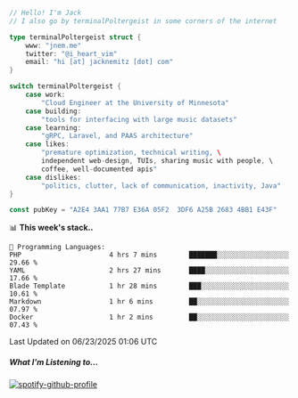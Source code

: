 ```go
// Hello! I'm Jack
// I also go by terminalPoltergeist in some corners of the internet

type terminalPoltergeist struct {
    www: "jnem.me"
    twitter: "@i_heart_vim"
    email: "hi [at] jacknemitz [dot] com"
}

switch terminalPoltergeist {
    case work:
        "Cloud Engineer at the University of Minnesota"
    case building:
        "tools for interfacing with large music datasets"
    case learning:
        "gRPC, Laravel, and PAAS architecture"
    case likes:
        "premature optimization, technical writing, \
        independent web-design, TUIs, sharing music with people, \
        coffee, well-documented apis"
    case dislikes:
        "politics, clutter, lack of communication, inactivity, Java"
}

const pubKey = "A2E4 3AA1 77B7 E36A 05F2  3DF6 A25B 2683 4BB1 E43F"
```

<!--START_SECTION:waka-->
📊 **This week's stack..** 

```text
💬 Programming Languages: 
PHP                      4 hrs 7 mins        ███████░░░░░░░░░░░░░░░░░░   29.66 % 
YAML                     2 hrs 27 mins       ████░░░░░░░░░░░░░░░░░░░░░   17.66 % 
Blade Template           1 hr 28 mins        ███░░░░░░░░░░░░░░░░░░░░░░   10.61 % 
Markdown                 1 hr 6 mins         ██░░░░░░░░░░░░░░░░░░░░░░░   07.97 % 
Docker                   1 hr 2 mins         ██░░░░░░░░░░░░░░░░░░░░░░░   07.43 % 
```


 Last Updated on 06/23/2025 01:06 UTC
<!--END_SECTION:waka-->

##### What I'm Listening to...

[![spotify-github-profile](https://jnem.me/listening-item?maxAge=2592000)](https://jnem.me/listening)
